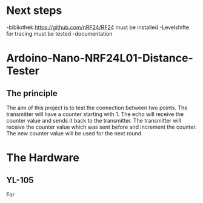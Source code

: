 # Next steps
-bibliothek https://github.com/nRF24/RF24 must be installed
-Levelshifte for tracing must be tested
-documentation
# Ardoino-Nano-NRF24L01-Distance-Tester
## The principle
The aim of this project is to test the connection between
two points. The transmitter will have a counter starting with 1.
The echo will receive the counter value and sends it back to the transmitter.
 The transmitter will receive the counter value which was sent before
 and increment the counter. The new counter value will be used for the next round.


# The Hardware
## YL-105
For 

